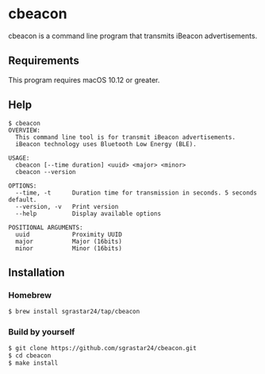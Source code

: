 # cbeacon
cbeacon is a command line program that transmits iBeacon advertisements.

## Requirements

This program requires macOS 10.12 or greater.

## Help

```text
$ cbeacon
OVERVIEW:
  This command line tool is for transmit iBeacon advertisements.
  iBeacon technology uses Bluetooth Low Energy (BLE).

USAGE:
  cbeacon [--time duration] <uuid> <major> <minor>
  cbeacon --version

OPTIONS:
  --time, -t      Duration time for transmission in seconds. 5 seconds default.
  --version, -v   Print version
  --help          Display available options

POSITIONAL ARGUMENTS:
  uuid            Proximity UUID
  major           Major (16bits)
  minor           Minor (16bits)
```

## Installation

### Homebrew

```bash
$ brew install sgrastar24/tap/cbeacon
```

### Build by yourself

```bash
$ git clone https://github.com/sgrastar24/cbeacon.git
$ cd cbeacon
$ make install
```

